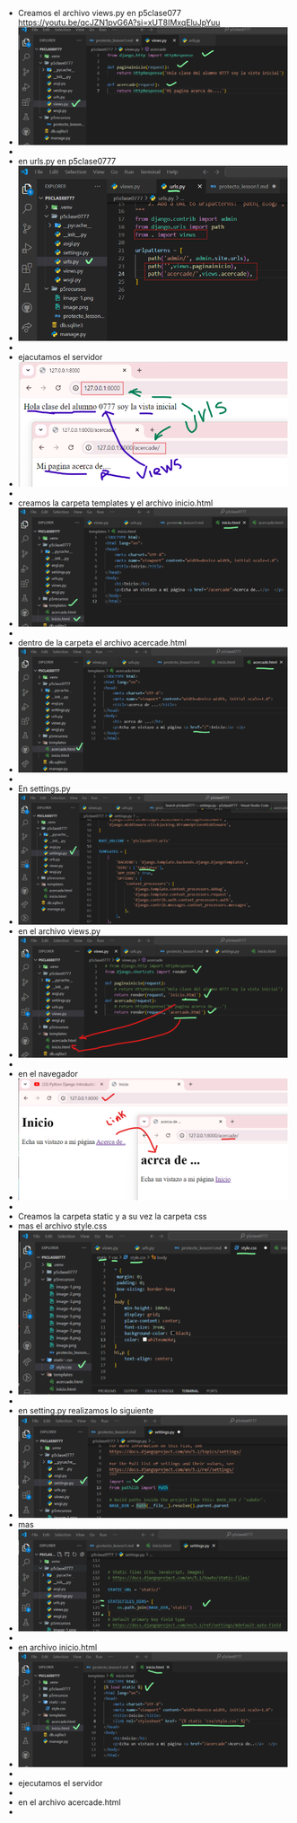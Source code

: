 - Creamos el archivo views.py en p5clase077   https://youtu.be/qcJZN1pvG6A?si=xUT8IMxqEluJpYuu
- ![alt text](image.png)
-
- en urls.py en  p5clase0777
- ![alt text](image-2.png)
- 
- ejacutamos el servidor
- ![alt text](image-3.png)
- 
- creamos la carpeta templates y el archivo inicio.html
- ![alt text](image-4.png)
- 
- dentro de la carpeta el archivo acercade.html
- ![alt text](image-5.png)
- 
- En settings.py
- ![alt text](image-6.png)
- en el archivo views.py 
- ![alt text](image-7.png)
- 
- en el navegador
- ![alt text](image-8.png)
- 
- Creamos la carpeta static y a su vez la carpeta css
- mas  el archivo style.css
- ![alt text](image-9.png)
- 
- en setting.py realizamos lo siguiente
- ![alt text](image-10.png)
- mas
- ![alt text](image-13.png)
- 
- en archivo inicio.html
- ![alt text](image-12.png)
- 
- ejecutamos el servidor
- 
- en el archivo acercade.html
-  